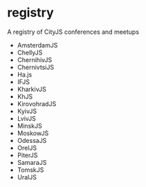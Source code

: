 # registry

A registry of CityJS conferences and meetups

* AmsterdamJS
* ChellyJS
* ChernihivJS
* ChernivtsiJS
* Ha.js
* IFJS
* KharkivJS
* KhJS
* KirovohradJS
* KyivJS
* LvivJS
* MinskJS
* MoskowJS
* OdessaJS
* OrelJS
* PiterJS
* SamaraJS
* TomskJS
* UralJS